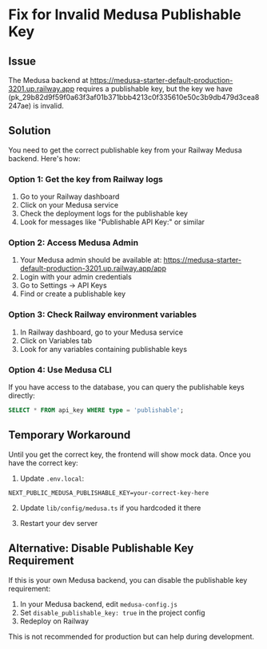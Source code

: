 # Fix for Invalid Medusa Publishable Key

## Issue
The Medusa backend at https://medusa-starter-default-production-3201.up.railway.app requires a publishable key, but the key we have (pk_29b82d9f59f0a63f3af01b371bbb4213c0f335610e50c3b9db479d3cea8247ae) is invalid.

## Solution

You need to get the correct publishable key from your Railway Medusa backend. Here's how:

### Option 1: Get the key from Railway logs
1. Go to your Railway dashboard
2. Click on your Medusa service
3. Check the deployment logs for the publishable key
4. Look for messages like "Publishable API Key:" or similar

### Option 2: Access Medusa Admin
1. Your Medusa admin should be available at: https://medusa-starter-default-production-3201.up.railway.app/app
2. Login with your admin credentials
3. Go to Settings → API Keys
4. Find or create a publishable key

### Option 3: Check Railway environment variables
1. In Railway dashboard, go to your Medusa service
2. Click on Variables tab
3. Look for any variables containing publishable keys

### Option 4: Use Medusa CLI
If you have access to the database, you can query the publishable keys directly:
```sql
SELECT * FROM api_key WHERE type = 'publishable';
```

## Temporary Workaround

Until you get the correct key, the frontend will show mock data. Once you have the correct key:

1. Update `.env.local`:
```
NEXT_PUBLIC_MEDUSA_PUBLISHABLE_KEY=your-correct-key-here
```

2. Update `lib/config/medusa.ts` if you hardcoded it there

3. Restart your dev server

## Alternative: Disable Publishable Key Requirement

If this is your own Medusa backend, you can disable the publishable key requirement:

1. In your Medusa backend, edit `medusa-config.js`
2. Set `disable_publishable_key: true` in the project config
3. Redeploy on Railway

This is not recommended for production but can help during development.